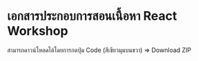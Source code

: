 # เอกสารประกอบการสอนเนื้อหา React Workshop
สามารถดาวน์โหลดได้โดยการกดปุ่ม Code (สีเขียวมุมบนขวา) => Download ZIP
